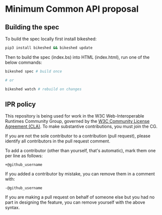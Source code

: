 # Minimum Common API proposal

## Building the spec

To build the spec locally first install bikeshed:

```sh
pip3 install bikeshed && bikeshed update
```

Then to build the spec (index.bs) into HTML (index.html), run one of the below
commands:

```sh
bikeshed spec # build once

# or

bikeshed watch # rebuild on changes
```

## IPR policy

This repository is being used for work in the W3C Web-Interoperable Runtimes
Community Group, governed by the
[W3C Community License Agreement (CLA)](http://www.w3.org/community/about/agreements/cla/).
To make substantive contributions, you must join the CG.

If you are not the sole contributor to a contribution (pull request), please
identify all contributors in the pull request comment.

To add a contributor (other than yourself, that's automatic), mark them one per
line as follows:

```
+@github_username
```

If you added a contributor by mistake, you can remove them in a comment with:

```
-@github_username
```

If you are making a pull request on behalf of someone else but you had no part
in designing the feature, you can remove yourself with the above syntax.
